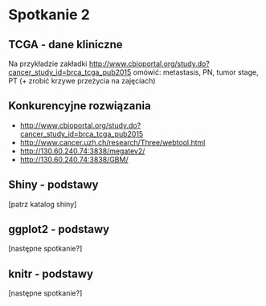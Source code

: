 # Spotkanie 2

## TCGA - dane kliniczne

Na przykładzie zakładki http://www.cbioportal.org/study.do?cancer_study_id=brca_tcga_pub2015
omówić: metastasis, PN, tumor stage, PT (+ zrobić krzywe przeżycia na zajęciach)


## Konkurencyjne rozwiązania

* http://www.cbioportal.org/study.do?cancer_study_id=brca_tcga_pub2015
* http://www.cancer.uzh.ch/research/Three/webtool.html
* http://130.60.240.74:3838/megatev2/
* http://130.60.240.74:3838/GBM/

## Shiny - podstawy

[patrz katalog shiny]

## ggplot2 - podstawy

[następne spotkanie?]

## knitr - podstawy

[następne spotkanie?]

